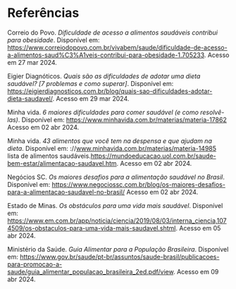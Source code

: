 # Referências
Correio do Povo. _Dificuldade de acesso a alimentos saudáveis contribui para obesidade_. Disponível em: https://www.correiodopovo.com.br/vivabem/saude/dificuldade-de-acesso-a-alimentos-saud%C3%A1veis-contribui-para-obesidade-1.705233. Acesso em 27 mar 2024.

Eigier Diagnóticos. _Quais são as dificuldades de adotar uma dieta saudável? [7 problemas e como superar]_. Disponível em: https://eigierdiagnosticos.com.br/blog/quais-sao-dificuldades-adotar-dieta-saudavel/.  Acesso em 29 mar 2024.

Minha vida. _6 maiores dificuldades para comer saudável (e como resolvê-las)_. Disponível em: https://www.minhavida.com.br/materias/materia-17862  Acesso em 02 abr 2024.

Minha vida. _43 alimentos que você tem na despensa e que ajudam na dieta_. Disponível em: ://www.minhavida.com.br/materias/materia-14985 lista de alimentos saudáveis.https://mundoeducacao.uol.com.br/saude-bem-estar/alimentacao-saudavel.htm. Acesso em 02 abr 2024.

Negócios SC. _Os maiores desafios para a alimentação saudável no Brasil_. Disponível em: https://www.negociossc.com.br/blog/os-maiores-desafios-para-a-alimentacao-saudavel-no-brasil/  Acesso em 02 abr 2024.

Estado de Minas. _Os obstáculos para uma vida mais saudável_. Disponível em: https://www.em.com.br/app/noticia/ciencia/2019/08/03/interna_ciencia,1074509/os-obstaculos-para-uma-vida-mais-saudavel.shtml. Acesso em 05 abr 2024.

Ministério da Saúde. _Guia Alimentar para a População Brasileira_. Disponível em: https://www.gov.br/saude/pt-br/assuntos/saude-brasil/publicacoes-para-promocao-a-saude/guia_alimentar_populacao_brasileira_2ed.pdf/view. Acesso em 09 abr 2024.

